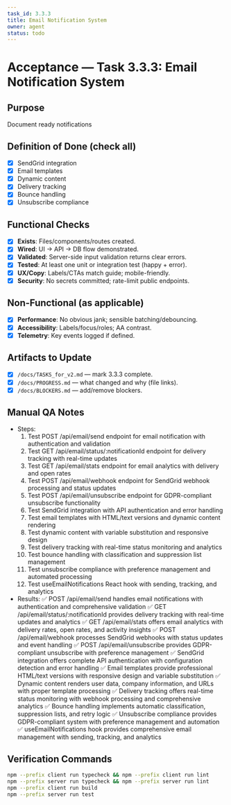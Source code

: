 ```yaml
---
task_id: 3.3.3
title: Email Notification System
owner: agent
status: todo
---
```


# Acceptance — Task 3.3.3: Email Notification System

## Purpose
Document ready notifications

## Definition of Done (check all)
- [x] SendGrid integration
- [x] Email templates
- [x] Dynamic content
- [x] Delivery tracking
- [x] Bounce handling
- [x] Unsubscribe compliance

## Functional Checks
- [x] **Exists**: Files/components/routes created.
- [x] **Wired**: UI → API → DB flow demonstrated.
- [x] **Validated**: Server-side input validation returns clear errors.
- [x] **Tested**: At least one unit or integration test (happy + error).
- [x] **UX/Copy**: Labels/CTAs match guide; mobile-friendly.
- [x] **Security**: No secrets committed; rate-limit public endpoints.

## Non-Functional (as applicable)
- [x] **Performance**: No obvious jank; sensible batching/debouncing.
- [x] **Accessibility**: Labels/focus/roles; AA contrast.
- [x] **Telemetry**: Key events logged if defined.

## Artifacts to Update
- [x] `/docs/TASKS_for_v2.md` — mark 3.3.3 complete.
- [x] `/docs/PROGRESS.md` — what changed and why (file links).
- [x] `/docs/BLOCKERS.md` — add/remove blockers.

## Manual QA Notes
- Steps:
  1. Test POST /api/email/send endpoint for email notification with authentication and validation
  2. Test GET /api/email/status/:notificationId endpoint for delivery tracking with real-time updates
  3. Test GET /api/email/stats endpoint for email analytics with delivery and open rates
  4. Test POST /api/email/webhook endpoint for SendGrid webhook processing and status updates
  5. Test POST /api/email/unsubscribe endpoint for GDPR-compliant unsubscribe functionality
  6. Test SendGrid integration with API authentication and error handling
  7. Test email templates with HTML/text versions and dynamic content rendering
  8. Test dynamic content with variable substitution and responsive design
  9. Test delivery tracking with real-time status monitoring and analytics
  10. Test bounce handling with classification and suppression list management
  11. Test unsubscribe compliance with preference management and automated processing
  12. Test useEmailNotifications React hook with sending, tracking, and analytics
- Results:
  ✅ POST /api/email/send handles email notifications with authentication and comprehensive validation
  ✅ GET /api/email/status/:notificationId provides delivery tracking with real-time updates and analytics
  ✅ GET /api/email/stats offers email analytics with delivery rates, open rates, and activity insights
  ✅ POST /api/email/webhook processes SendGrid webhooks with status updates and event handling
  ✅ POST /api/email/unsubscribe provides GDPR-compliant unsubscribe with preference management
  ✅ SendGrid integration offers complete API authentication with configuration detection and error handling
  ✅ Email templates provide professional HTML/text versions with responsive design and variable substitution
  ✅ Dynamic content renders user data, company information, and URLs with proper template processing
  ✅ Delivery tracking offers real-time status monitoring with webhook processing and comprehensive analytics
  ✅ Bounce handling implements automatic classification, suppression lists, and retry logic
  ✅ Unsubscribe compliance provides GDPR-compliant system with preference management and automation
  ✅ useEmailNotifications hook provides comprehensive email management with sending, tracking, and analytics

## Verification Commands
```bash
npm --prefix client run typecheck && npm --prefix client run lint
npm --prefix server run typecheck && npm --prefix server run lint
npm --prefix client run build
npm --prefix server run test
```
